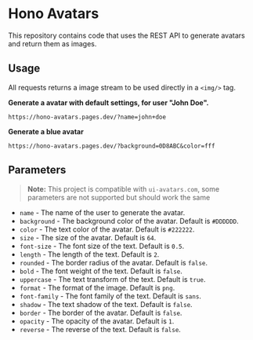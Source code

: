 # Hono Avatars

This repository contains code that uses the REST API to generate avatars and return them as images.

## Usage

All requests returns a image stream to be used directly in a `<img/>` tag.

**Generate a avatar with default settings, for user "John Doe".**

```
https://hono-avatars.pages.dev/?name=john+doe
```

**Generate a blue avatar**

```
https://hono-avatars.pages.dev/?background=0D8ABC&color=fff
```

## Parameters

> **Note:** This project is compatible with `ui-avatars.com`, some parameters are not supported but should work the same

- `name` - The name of the user to generate the avatar.
- `background` - The background color of the avatar. Default is `#DDDDDD`.
- `color` - The text color of the avatar. Default is `#222222`.
- `size` - The size of the avatar. Default is `64`.
- `font-size` - The font size of the text. Default is `0.5`.
- `length` - The length of the text. Default is `2`.
- `rounded` - The border radius of the avatar. Default is `false`.
- `bold` - The font weight of the text. Default is `false`.
- `uppercase` - The text transform of the text. Default is `true`.
- `format` - The format of the image. Default is `png`.
- `font-family` - The font family of the text. Default is `sans`.
- `shadow` - The text shadow of the text. Default is `false`.
- `border` - The border of the avatar. Default is `false`.
- `opacity` - The opacity of the avatar. Default is `1`.
- `reverse` - The reverse of the text. Default is `false`.
